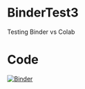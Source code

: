 # BinderTest3
Testing Binder vs Colab 

# Code
[![Binder](https://mybinder.org/badge_logo.svg)](https://mybinder.org/v2/gh/NadiaK98/BinderTest3.git/HEAD)
